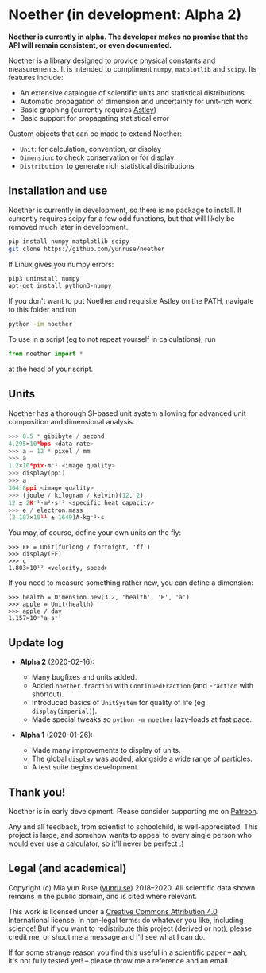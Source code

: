 # Noether (in development: Alpha 2)

**Noether is currently in alpha. The developer makes no promise that the API will remain consistent, or even documented.**

Noether is a library designed to provide physical constants and measurements. It is intended to compliment `numpy`, `matplotlib` and `scipy`. Its features include:

- An extensive catalogue of scientific units and statistical distributions
- Automatic propagation of dimension and uncertainty for unit-rich work
- Basic graphing (currently requires [Astley])
- Basic support for propagating statistical error

Custom objects that can be made to extend Noether:

- `Unit`: for calculation, convention, or display
- `Dimension`: to check conservation or for display
- `Distribution`: to generate rich statistical distributions

[Astley]: https://github.com/yunruse/astley

## Installation and use

Noether is currently in development, so there is no package to install. It currently requires scipy for a few odd functions, but that will likely be removed much later in development.

```bash
pip install numpy matplotlib scipy
git clone https://github.com/yunruse/noether
```

If Linux gives you numpy errors:
```bash
pip3 uninstall numpy
apt-get install python3-numpy
```

If you don't want to put Noether and requisite Astley on the PATH, navigate to this folder and run

```bash
python -im noether
```

To use in a script (eg to not repeat yourself in calculations), run

```python
from noether import *
```

at the head of your script.

## Units

Noether has a thorough SI-based unit system allowing for advanced unit composition and dimensional analysis.

```python
>>> 0.5 * gibibyte / second
4.295×10⁹bps <data rate>
>>> a = 12 * pixel / mm
>>> a
1.2×10⁴pix·m⁻¹ <image quality>
>>> display(ppi)
>>> a
304.8ppi <image quality>
>>> (joule / kilogram / kelvin)(12, 2)
12 ± 2K⁻¹·m²·s⁻² <specific heat capacity>
>>> e / electron.mass
(2.187×10¹¹ ± 1649)A·kg⁻¹·s
```

You may, of course, define your own units on the fly:
```
>>> FF = Unit(furlong / fortnight, 'ff')
>>> display(FF)
>>> c
1.803×10¹² <velocity, speed>
```

If you need to measure something rather new, you can define a dimension:

```
>>> health = Dimension.new(3.2, 'health', 'H', 'a')
>>> apple = Unit(health)
>>> apple / day
1.157×10⁻⁵a·s⁻¹
```

## Update log

 - **Alpha 2** (2020-02-16):
   - Many bugfixes and units added.
   - Added `noether.fraction` with `ContinuedFraction` (and `Fraction` with shortcut).
   - Introduced basics of `UnitSystem` for quality of life (eg `display(imperial)`).
   - Made special tweaks so `python -m noether` lazy-loads at fast pace.

 - **Alpha 1** (2020-01-26):
   - Made many improvements to display of units.
   - The global `display` was added, alongside a wide range of particles.
   - A test suite begins development.

## Thank you!

Noether is in early development. Please consider supporting me on [Patreon].

Any and all feedback, from scientist to schoolchild, is well-appreciated.
This project is large, and somehow wants to appeal to every single person who
would ever use a calculator, so it'll never be perfect :)

[Patreon]: https://patreon.com/yunruse

## Legal (and academical)

Copyright (c) Mia yun Ruse ([yunru.se]) 2018–2020.
All scientific data shown remains in the public domain, and is cited where relevant.

This work is licensed under a [Creative Commons Attribution 4.0](cc) International
license. In non-legal terms: do whatever you like, including science! But if you
want to redistribute this project (derived or not), please credit me, or shoot me a
message and I'll see what I can do.

If for some strange reason you find this useful in a scientific paper
– aah, it's not fully tested yet! – please throw me a reference and an email.

[yunru.se]: https://yunru.se/
[cc]: https://creativecommons.org/licenses/by/4.0/
